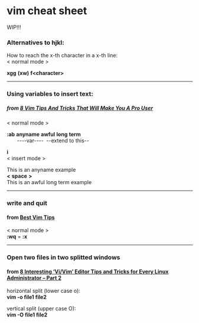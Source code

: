 # vim cheat sheet
WIP!!!

### Alternatives to hjkl:
How to reach the x-th character in a x-th line:\
&lt; normal mode &gt;

__xgg__ __(xw)__ __f&lt;character&gt;__
___
### Using variables to insert text:
##### from [8 Vim Tips And Tricks That Will Make You A Pro User](https://itsfoss.com/pro-vim-tips/)
&lt; normal mode &gt;

__:ab__ __anyname__ __awful__ __long__ __term__\
&nbsp;&nbsp;&nbsp;&nbsp;&nbsp;&nbsp;  ----var----&nbsp; --extend to this--
    
**i**\
&lt; insert mode &gt;

This is an anyname example\
**&lt;** **space** **&gt;**\
This is an awful long term example
___
### write and quit
#### from [Best Vim Tips](http://vim.wikia.com/wiki/Best_Vim_Tips)
&lt; normal mode &gt;\
**:wq** = **:x**
___
### Open two files in two splitted windows
#### from [8 Interesting ‘Vi/Vim’ Editor Tips and Tricks for Every Linux Administrator – Part 2](https://www.tecmint.com/how-to-use-vi-and-vim-editor-in-linux/)

horizontal split (lower case o):\
**vim -o file1 file2**

vertical split (upper case O):\
**vim -O file1 file2**
